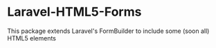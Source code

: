 Laravel-HTML5-Forms
===================

This package extends Laravel's FormBuilder to include some (soon all) HTML5 elements
